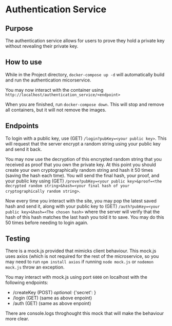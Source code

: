 # Authentication Service

## Purpose
The authentication service allows for users to prove they hold a private key without revealing their private key.

## How to use
While in the Project directory, ``docker-compose up -d`` will automatically build and run the authentication micorservice.

You may now interact with the container using ``http://localhost/authentication_service/<endpoint>``

When you are finished, run ``docker-compose down``. This will stop and remove all containers, but it will not remove the images.

## Endpoints
To login with a public key, use (GET) ``/login?pubKey=<your public key>``. This will request that the server encrypt a random string using your public key and send it back.

You may now use the decryption of this encrypted random string that you received as proof that you own the private key. At this point you should create your own cryptographically random string and hash it 50 times (saving the hash each time). You will send the final hash, your proof, and your public key using (GET) ``/prove?pubKey=<your public key>&proof=<the decrypted random string>&hash=<your final hash of your cryptographically random string>``. 

Now every time you interact with the site, you may pop the latest saved hash and send it, along with your public key to (GET) ``/auth?pubKey=<your public key>&hash=<The chosen hash>`` where the server will verify that the hash of this hash matches the last hash you told it to save. You may do this 50 times before needing to login again.

## Testing
There is a mock.js provided that mimicks client behaviour. This mock.js uses axios (which is not required for the rest of the microservice, so you may need to run ``npm install axios`` if running ``node mock.js`` or ``nodemon mock.js`` throw an exception.

You may interact with mock.js using port ``6000`` on localhost with the following endpoints:
* /createKey (POST) *optional:* {'secret': <string to be used to create keyPair>}
* /login (GET) (same as above enpoint)
* /auth (GET) (same as above enpoint)

There are console.logs throghought this mock that will make the behaviour more clear.

